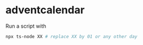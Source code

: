 # adventcalendar

Run a script with

```bash
npx ts-node XX # replace XX by 01 or any other day
```
